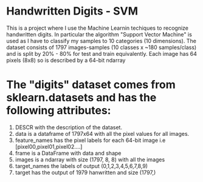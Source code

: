 # Handwritten Digits - SVM
This is a project where I use the Machine Learnin techiques to recognize handwritten digits. In particular the algorithm "Support Vector Machine" is used as I have to classify my samples to 10 categories (10 dimensions). 
The dataset consists of 1797 images-samples (10 classes x ~180 samples/class) and is split by 20% - 80% for test and train equivalently.
Each image has 64 pixels (8x8) so is described by a 64-bit ndarray
# The "digits" dataset comes from sklearn.datasets and has the following attributes:
1) DESCR with the description of the dataset.
2) data is a dataframe of 1797x64 with all the pixel values for all images.
3) feature_names has the pixel labels for each 64-bit image i.e [pixel00,pixel01,pixel02....]
4) frame is a DataFrame with data and shape
5) images is a ndarray with size (1797, 8, 8) with all the images
6) target_names the labels of output (0,1,2,3,4,5,6,7,8,9)
7) target has the output of 1979 hanwritten and size (1797,)
